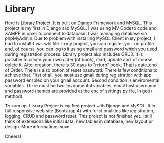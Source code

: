 # Library

Here is Library Project. It is built on Django Framework and MySQL. This project is my first in Django and MySQL. I was using MV Code to code and XAMPP in order to connect to 
database. I was managing database via phpMyAdmin. Due to problem with installing MySQL Client in my project, I had to install it via .whl file. 
In my project, you can register your on profile and, of course, you can log to it using email and password which you used during registration process. Library project also includes
CRUD. It is possible to create your own order (of book), read, update and, of course, delete it. After creation, there is 30 days to "return" book. That is date_end of Order.
There is also option of reset password. There is few conditions to achieve that. First of all, you must use gmail during registration with app password enabled on your gmail account. 
Second condition is enviromental variables. There must be two enviromental variables, email host username and password (names are provided at the end of settings.py file,
in get() method). 

To sum up, Library Project is my first project with Django and MySQL. It is full responsive web site (Bootstrap 4) with functionalities like registration, logging, CRUD and
password reset. This project is not finished yet. I still think of extensions like initial data, new tables in database, new layout or design. More informations soon.

Cheers!
